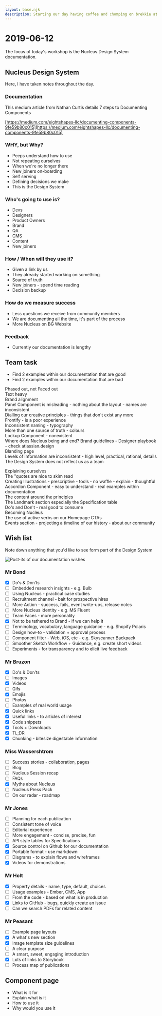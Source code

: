 ```yaml
---
layout: base.njk
description: Starting our day having coffee and chomping on brekkie at Breakfast Club.
---
```


# 2019-06-12

The focus of today's workshop is the Nucleus Design System documentation.

## Nucleus Design System

Here, I have taken notes throughout the day.

### Documentation

This medium article from Nathan Curtis details 7 steps to Documenting Components

[https://medium.com/eightshapes-llc/documenting-components-9fe59b80c015](https://medium.com/eightshapes-llc/documenting-components-9fe59b80c015)

### WHY, but Why?

* Peeps understand how to use
* Not repeating ourselves
* When we're no longer there
* New joiners on-boarding
* Self serving
* Defining decisions we make
* This is the Design System

### Who's going to use is?

* Devs
* Designers
* Product Owners
* Brand
* QA
* CMS
* Content
* New joiners

### How / When will they use it?

* Given a link by us
* They already started working on something
* Source of truth
* New joiners - spend time reading
* Decision backup

### How do we measure success

* Less questions we receive from community members
* We are documenting all the time, it's part of the process
* More Nucleus on BG Website

### Feedback

* Currently our documentation is lengthy

## Team task

* Find 2 examples within our documentation that are good
* Find 2 examples within our documentation that are bad

Phased out, not Faced out  
Text heavy  
Brand alignment  
Panel Component is misleading - nothing about the layout - names are inconsistent  
Dialling our creative principles - things that don't exist any more  
Frontify - is a poor experience  
Inconsistent naming - typography  
More than one source of truth - colours  
Lockup Component - nonexistent  
Where does Nucleus being and end? Brand guidelines - Designer playbook - check atlassian.design  
Blanding page  
Levels of information are inconsistent - high level, practical, rational, details  
The Design System does not reflect us as a team

Explaining ourselves  
The "quotes are nice to skim read  
Creating Illustrations - prescriptive - tools - no waffle - explain - thoughtful  
Accordion Component - easy to understand - real examples within documentation  
The content around the principles  
The Landmark section especially the Specification table  
Do's and Don't - real good to consume  
Becoming Nucleus  
The use of active verbs on our Homepage CTAs  
Events section - projecting a timeline of our history - about our community

## Wish list

Note down anything that you'd like to see form part of the Design System

![Post-its of our documentation wishes](https://andijcdn.sirv.com/nds/testcard-16x9.png?w=320)

### Mr Bond

* [x] Do's & Don'ts  
* [ ] Embedded research insights - e.g. Bulb  
* [ ] Using Nucleus - practical case studies  
* [ ] Recruitment channel - bait for prospective hires  
* [ ] More Action - success, fails, event write-ups, release notes  
* [ ] More Nucleus identity - e.g. MS Fluent  
* [ ] Team Faces - more personality  
* [x] Not to be tethered to Brand - if we can help it  
* [ ] Terminology, vocabulary, language guidance - e.g. Shopify Polaris  
* [ ] Design how-to - validation + approval process  
* [ ] Component filter - Web, iOS, etc - e.g. Skyscanner Backpack  
* [ ] Smoother Sketch Workflow + Guidance, e.g. create short videos  
* [ ] Experiments - for transparency and to elicit live feedback

### Mr Bruzon

* [x] Do's & Don'ts  
* [ ] Images  
* [x] Videos  
* [ ] Gifs  
* [x] Emojis  
* [ ] Photos  
* [ ] Examples of real world usage  
* [x] Quick links  
* [x] Useful links - to articles of interest  
* [x] Code snippets  
* [x] Tools + Downloads  
* [x] TL;DR  
* [x] Chunking - bitesize digestable information

### Miss Wassershtrom

* [ ] Success stories - collaboration, pages  
* [ ] Blog  
* [ ] Nucleus Session recap  
* [ ] FAQs  
* [x] Myths about Nucleus  
* [ ] Nucleus Press Pack  
* [ ] On our radar - roadmap

### Mr Jones

* [ ] Planning for each publication  
* [ ] Consistent tone of voice  
* [ ] Editorial experience  
* [ ] More engagement - concise, precise, fun  
* [ ] API style tables for Specifications  
* [x] Source control on Github for our documentation  
* [x] Portable format - use markdown  
* [ ] Diagrams - to explain flows and wireframes  
* [x] Videos for demonstrations

### Mr Holt

* [x] Property details - name, type, default, choices  
* [ ] Usage examples - Ember, CMS, App  
* [ ] From the code - based on what is in production  
* [x] Links to GitHub - bugs, quickly create an issue  
* [ ] Can we search PDFs for related content

### Mr Peasant

* [ ] Example page layouts  
* [x] A what's new section  
* [x] Image template size guidelines  
* [ ] A clear purpose  
* [ ] A smart, sweet, engaging introduction  
* [x] Lots of links to Storybook  
* [ ] Process map of publications

## Component page

* What is it for
* Explain what is it
* How to use it
* Why would you use it

